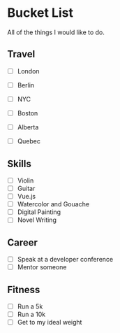 # Bucket List

All of the things I would like to do.


## Travel
- [ ] London
- [ ] Berlin
- [ ] NYC
- [ ] Boston
- [ ] Alberta
- [ ] Quebec


## Skills
- [ ] Violin
- [ ] Guitar
- [ ] Vue.js
- [ ] Watercolor and Gouache
- [ ] Digital Painting
- [ ] Novel Writing

## Career 
- [ ] Speak at a developer conference
- [ ] Mentor someone

## Fitness
- [ ] Run a 5k
- [ ] Run a 10k
- [ ] Get to my ideal weight
